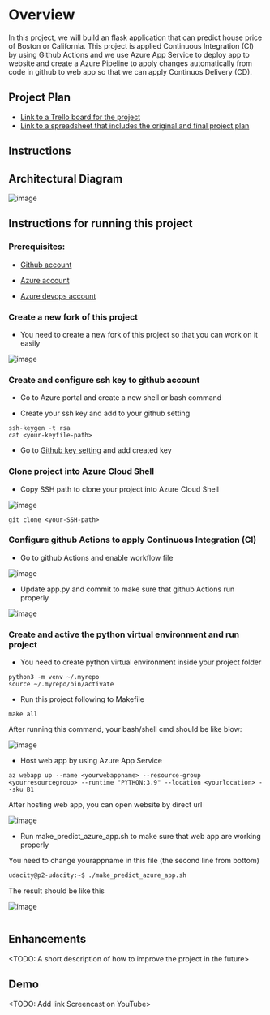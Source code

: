 # Overview

In this project, we will build an flask application that can predict house price of Boston or California. This project is applied Continuous Integration (CI) by using Github Actions and we use Azure App Service to deploy app to website and create a Azure Pipeline to apply changes automatically from code in github to web app so that we can apply Continuos Delivery (CD).

## Project Plan

* [Link to a Trello board for the project](https://trello.com/b/sachbUu9/p2-udacity)
* [Link to a spreadsheet that includes the original and final project plan](https://docs.google.com/spreadsheets/d/1VS6FavzHqJ2QgfqKAtlMbNunuqqQ5wceTRKVGWMbJgI/edit?usp=sharing)


## Instructions

## Architectural Diagram

![image](https://user-images.githubusercontent.com/35824913/209519200-e645e3e5-09ad-40bb-b229-aa78278479d9.png)


## Instructions for running this project

### Prerequisites:

* [Github account](https://github.com/)

* [Azure account](https://azure.microsoft.com/en-us/)

* [Azure devops account](https://dev.azure.com/f)

### Create a new fork of this project

* You need to create a new fork of this project so that you can work on it easily

![image](https://user-images.githubusercontent.com/35824913/209524110-d0a5882a-fd6b-474a-916f-ca0acf1d9931.png)

### Create and configure ssh key to github account

* Go to Azure portal and create a new shell or bash command

* Create your ssh key and add to your github setting

```
ssh-keygen -t rsa
cat <your-keyfile-path>
```
* Go to [Github key setting](https://github.com/settings/keys) and add created key

### Clone project into Azure Cloud Shell

* Copy SSH path to clone your project into Azure Cloud Shell

![image](https://user-images.githubusercontent.com/35824913/209527012-240c94d8-5fc1-4ba2-aa25-5cac589e9fa6.png)

```
git clone <your-SSH-path>
```

### Configure github Actions to apply Continuous Integration (CI)

* Go to github Actions and enable workflow file

![image](https://user-images.githubusercontent.com/35824913/209563033-5acf9324-8404-4384-b6c4-222647bfdf34.png)

* Update app.py and commit to make sure that github Actions run properly

![image](https://user-images.githubusercontent.com/35824913/209563249-5f9f8058-0aaf-4e64-8d83-a833ac530e66.png)

### Create and active the python virtual environment and run project

* You need to create python virtual environment inside your project folder

```
python3 -m venv ~/.myrepo
source ~/.myrepo/bin/activate
```

* Run this project following to Makefile

```
make all
```
After running this command, your bash/shell cmd should be like blow:

![image](https://user-images.githubusercontent.com/35824913/209558658-7ccfa8d0-a441-4f3d-a87b-0b44db6ad2f3.png)

* Host web app by using Azure App Service

```
az webapp up --name <yourwebappname> --resource-group <yourresourcegroup> --runtime "PYTHON:3.9" --location <yourlocation> --sku B1
```
After hosting web app, you can open website by direct url

![image](https://user-images.githubusercontent.com/35824913/209563357-9048f9c1-5914-4bac-bdfc-9abb39534fe5.png)

* Run make_predict_azure_app.sh to make sure that web app are working properly

You need to change yourappname in this file (the second line from bottom)

```bash
udacity@p2-udacity:~$ ./make_predict_azure_app.sh
```

The result should be like this

![image](https://user-images.githubusercontent.com/35824913/209562303-2a6f581a-10a5-4a51-9d47-71bd3120b499.png)

```bash

```

## Enhancements

<TODO: A short description of how to improve the project in the future>

## Demo 

<TODO: Add link Screencast on YouTube>


